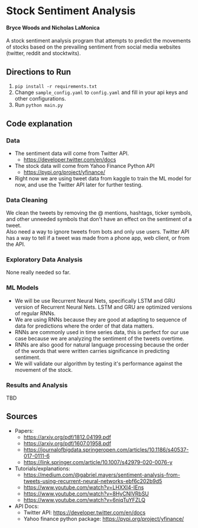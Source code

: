 # Stock Sentiment Analysis

#### Bryce Woods and Nicholas LaMonica

A stock sentiment analysis program that attempts
to predict the movements of stocks based on the prevailing sentiment from social media websites (twitter, reddit and stocktwits).

## Directions to Run

1. `pip install -r requirements.txt`
2. Change `sample_config.yaml` to `config.yaml` and fill in your api keys and other configurations.
3. Run `python main.py`

## Code explanation 
### Data
* The sentiment data will come from Twitter API. 
    * https://developer.twitter.com/en/docs
* The stock data will come from Yahoo Finance Python API
    * https://pypi.org/project/yfinance/
* Right now we are using tweet data from kaggle to train the ML model for now, and use the Twitter API later for further testing.

### Data Cleaning
We clean the tweets by removing the @ mentions, hashtags, ticker symbols, and other
unneeded symbols that don't have an effect on the sentiment of a tweet.   
Also need a way to ignore tweets from bots and only use users. 
Twitter API has a way to tell if a tweet was made from a phone app, web client, or from the API.

### Exploratory Data Analysis
None really needed so far. 

### ML Models
* We will be use Recurrent Neural Nets, specifically LSTM and GRU version of Recurrent Neural Nets. LSTM and GRU are optimized versions of regular RNNs.  
* We are using RNNs because they are good at adapting to sequence of data for predictions where the order of that data matters. 
* RNNs are  commonly used in time series data, this is perfect for our use case because we are analyzing the sentiment of the tweets overtime.  
* RNNs are also good for natural language processing because the order of the words that were written carries significance in predicting sentiment.
* We will validate our algorithm by testing it's performance against the movement of the stock.

### Results and Analysis
TBD

## Sources
* Papers: 
    * https://arxiv.org/pdf/1812.04199.pdf  
    * https://arxiv.org/pdf/1607.01958.pdf  
    * https://journalofbigdata.springeropen.com/articles/10.1186/s40537-017-0111-6
    * https://link.springer.com/article/10.1007/s42979-020-0076-y
* Tutorials/explanations: 
    * https://medium.com/@gabriel.mayers/sentiment-analysis-from-tweets-using-recurrent-neural-networks-ebf6c202b9d5
    * https://www.youtube.com/watch?v=LHXXI4-IEns
    * https://www.youtube.com/watch?v=8HyCNIVRbSU
    * https://www.youtube.com/watch?v=6niqTuYFZLQ
* API Docs: 
    * Twitter API: https://developer.twitter.com/en/docs
    * Yahoo finance python package: https://pypi.org/project/yfinance/
  